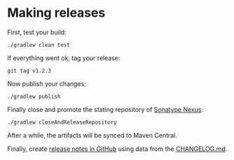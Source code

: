 # Making releases

First, test your build:

    ./gradlew clean test

If everything went ok, tag your release:

    git tag v1.2.3

Now publish your changes:

    ./gradlew publish

Finally close and promote the stating repository of [Sonatype Nexus](https://oss.sonatype.org/):

    ./gradlew closeAndReleaseRepository

After a while, the artifacts will be synced to Maven Central.

Finally, create [release notes in GitHub](https://github.com/EvidentSolutions/dalesbred/releases) using data from
the [CHANGELOG.md](../CHANGELOG.md).
